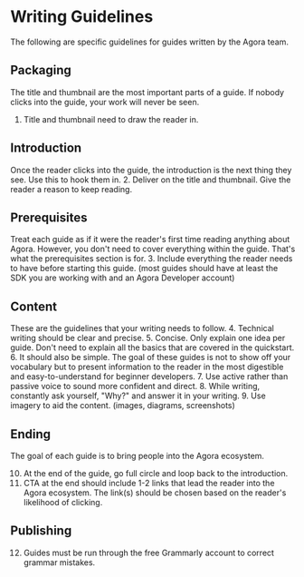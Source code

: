 # Writing Guidelines
The following are specific guidelines for guides written by the Agora team.

## Packaging
The title and thumbnail are the most important parts of a guide. If nobody clicks into the guide, your work will never be seen.
1. Title and thumbnail need to draw the reader in.

## Introduction
Once the reader clicks into the guide, the introduction is the next thing they see. Use this to hook them in.
2. Deliver on the title and thumbnail. Give the reader a reason to keep reading.

## Prerequisites
Treat each guide as if it were the reader's first time reading anything about Agora. However, you don't need to cover everything within the guide. That's what the prerequisites section is for.
3. Include everything the reader needs to have before starting this guide. (most guides should have at least the SDK you are working with and an Agora Developer account)

## Content
These are the guidelines that your writing needs to follow.
4. Technical writing should be clear and precise. 
5. Concise. Only explain one idea per guide. Don't need to explain all the basics that are covered in the quickstart.
6. It should also be simple. The goal of these guides is not to show off your vocabulary but to present information to the reader in the most digestible and easy-to-understand for beginner developers. 
7. Use active rather than passive voice to sound more confident and direct.
8. While writing, constantly ask yourself, "Why?" and answer it in your writing.
9. Use imagery to aid the content. (images, diagrams, screenshots)

## Ending
The goal of each guide is to bring people into the Agora ecosystem.

10. At the end of the guide, go full circle and loop back to the introduction.
11. CTA at the end should include 1-2 links that lead the reader into the Agora ecosystem. The link(s) should be chosen based on the reader's likelihood of clicking. 


## Publishing
12. Guides must be run through the free Grammarly account to correct grammar mistakes.